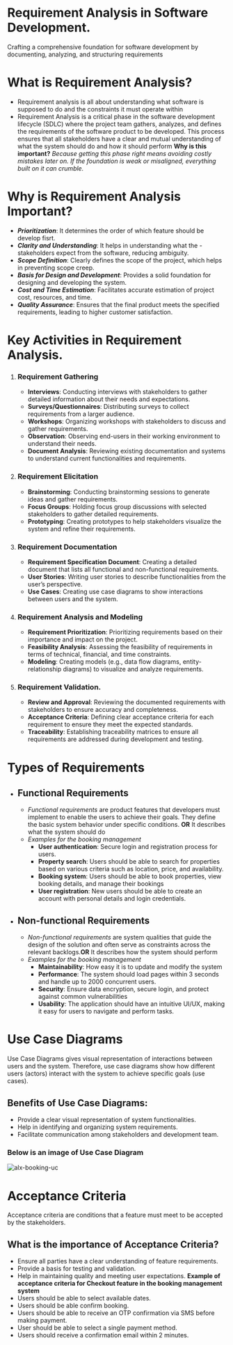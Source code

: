 # Requirement Analysis in Software Development.
Crafting a comprehensive foundation for software development by documenting, analyzing, and structuring requirements

# What is Requirement Analysis?
- Requirement analysis is all about understanding what software is supposed to do and the constraints it must operate within
- Requirement Analysis is a critical phase in the software development lifecycle (SDLC) where the project team gathers, analyzes, and defines the requirements of the software product to be developed. This process ensures that all stakeholders have a clear and mutual understanding of what the system should do and how it should perform
    __Why is this important?__
_Because getting this phase right means avoiding costly mistakes later on. If the foundation is weak or misaligned, everything built on it can crumble._
# Why is Requirement Analysis Important?
 - _**Prioritization**_: It determines the order of which feature should be develop fisrt.
 - _**Clarity and Understanding**_: It helps in understanding what the - stakeholders expect from the software, reducing ambiguity.
 - _**Scope Definition**_: Clearly defines the scope of the project, which helps in preventing scope creep.
 - _**Basis for Design and Development**_: Provides a solid foundation for designing and developing the system.
 - _**Cost and Time Estimation**_: Facilitates accurate estimation of project cost, resources, and time.
 - _**Quality Assurance**_: Ensures that the final product meets the specified requirements, leading to higher customer satisfaction.

 # Key Activities in Requirement Analysis.
1. ### __Requirement Gathering__
    - __Interviews__: Conducting interviews with stakeholders to gather detailed information about their needs and expectations.
    - __Surveys/Questionnaires__: Distributing surveys to collect requirements from a larger audience.
    - __Workshops__: Organizing workshops with stakeholders to discuss and gather requirements.
    - __Observation__: Observing end-users in their working environment to understand their needs.
    - __Document Analysis__: Reviewing existing documentation and systems to understand current functionalities and requirements.
2. ### __Requirement Elicitation__
    - __Brainstorming__: Conducting brainstorming sessions to generate ideas and gather requirements.
    - __Focus Groups__: Holding focus group discussions with selected stakeholders to gather detailed requirements.
    - __Prototyping__: Creating prototypes to help stakeholders visualize the system and refine their requirements.
3. ### __Requirement Documentation__
    - __Requirement Specification Document__: Creating a detailed document that lists all functional and non-functional requirements.
    - __User Stories__: Writing user stories to describe functionalities from the user’s perspective.
    - __Use Cases__: Creating use case diagrams to show interactions between users and the system.
4. ### __Requirement Analysis and Modeling__
    - __Requirement Prioritization__: Prioritizing requirements based on their importance and impact on the project.
    - __Feasibility Analysis__: Assessing the feasibility of requirements in terms of technical, financial, and time constraints.
    - __Modeling__: Creating models (e.g., data flow diagrams, entity-relationship diagrams) to visualize and analyze requirements.
5. ### __Requirement Validation.__
    - __Review and Approval__: Reviewing the documented requirements with stakeholders to ensure accuracy and completeness.
    - __Acceptance Criteria__: Defining clear acceptance criteria for each requirement to ensure they meet the expected standards.
    - __Traceability__: Establishing traceability matrices to ensure all requirements are addressed during development and testing.
# Types of Requirements
- ## Functional Requirements
    - _Functional requirements_ are product features that developers must implement to enable the users to achieve their goals. They define the basic system behavior under specific conditions.  __OR__ It describes what the system should do
    - _Examples for the booking management_
        - __User authentication__: Secure login and registration process for users. 
        - __Property search__: Users should be able to search for properties based on various criteria such as location, price, and availability.
        - __Booking system__: Users should be able to book properties, view booking details, and manage their bookings
        - __User registration__: New users should be able to create an account with personal details and login credentials.
- ## Non-functional Requirements 
    - _Non-functional requirements_ are system qualities that guide the design of the solution and often serve as constraints across the relevant backlogs.__OR__ It describes how the system should perform
    - _Examples for the booking management_
        - __Maintainability__: How easy it is to update and modify the system
        - __Performance__: The system should load pages within 3 seconds and handle up to 2000 concurrent users.
        - __Security__: Ensure data encryption, secure login, and protect against common vulnerabilities
        - __Usability__: The application should have an intuitive UI/UX, making it easy for users to navigate and perform tasks.
# Use Case Diagrams
Use Case Diagrams gives visual representation of interactions between users and the system.
Therefore, use case diagrams show how different users (actors) interact with the system to achieve specific goals (use cases).
## Benefits of Use Case Diagrams:
- Provide a clear visual representation of system functionalities.
- Help in identifying and organizing system requirements.
- Facilitate communication among stakeholders and development team.
### Below is an image of Use Case Diagram
![alx-booking-uc](assets/alx-booking-uc.png)
# Acceptance Criteria
Acceptance criteria are conditions that a feature must meet to be accepted by the stakeholders.
## What is the importance of Acceptance Criteria?
- Ensure all parties have a clear understanding of feature requirements.
- Provide a basis for testing and validation.
- Help in maintaining quality and meeting user expectations.
__Example of acceptance criteria for Checkout feature in the booking management system__
- Users should be able to select available dates.
- Users should be able confirm booking.
- Users should be able to receive an OTP confirmation via SMS before making payment.
- User should be able to select a single payment method.
- Users should receive a confirmation email within 2 minutes.